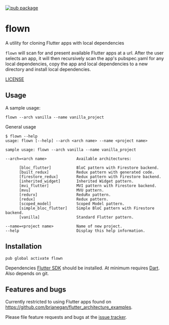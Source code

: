 [![pub package](https://img.shields.io/pub/v/flown.svg)](https://pub.dartlang.org/packages/flown)

# flown

A utility for cloning Flutter apps with local dependencies

`flown` will scan for and present available Flutter apps at a url. After the user 
selects an app, it will then recursively scan the app's pubspec.yaml for any local dependencies, 
copy the app and local dependencies to a new directory and install local dependencies.

[LICENSE](https://github.com/mmcc007/flown/blob/master/LICENSE)

## Usage

A sample usage:

    flown --arch vanilla --name vanilla_project

General usage
```
$ flown --help
usage: flown [--help] --arch <arch name> --name <project name>

sample usage: flown --arch vanilla --name vanilla_project

--arch=<arch name>             Available architectures:

      [bloc_flutter]           BloC pattern with Firestore backend.
      [built_redux]            Redux pattern with generated code.
      [firestore_redux]        Redux pattern with Firestore backend.
      [inherited_widget]       Inherited Widget pattern.
      [mvi_flutter]            MVI pattern with Firestore backend.
      [mvu]                    MVU pattern.
      [redurx]                 ReduRx pattern.
      [redux]                  Redux pattern.
      [scoped_model]           Scoped Model pattern.
      [simple_bloc_flutter]    Simple BloC pattern with Firestore backend.
      [vanilla]                Standard Flutter pattern.

--name=<project name>          Name of new project.
--help                         Display this help information.
```
 
## Installation

    pub global activate flown

Dependencies
[Flutter SDK](https://flutter.io/get-started/install/) should be installed. 
At minimum requires [Dart](https://www.dartlang.org/install). 
Also depends on git.

## Features and bugs

Currently restricted to using Flutter apps found on https://github.com/brianegan/flutter_architecture_examples.

Please file feature requests and bugs at the [issue tracker][tracker].

[tracker]: https://github.com/mmcc007/flown/issues
